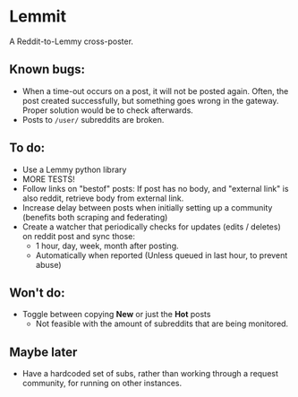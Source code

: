 # Lemmit

A Reddit-to-Lemmy cross-poster.

## Known bugs:
- When a time-out occurs on a post, it will not be posted again. Often, the post created successfully, but something goes wrong in the gateway. Proper solution would be to check afterwards.
- Posts to `/user/` subreddits are broken.

## To do:
- Use a Lemmy python library 
- MORE TESTS!
- Follow links on "bestof" posts: If post has no body, and "external link" is also reddit, retrieve body from external link.
- Increase delay between posts when initially setting up a community (benefits both scraping and federating)
- Create a watcher that periodically checks for updates (edits / deletes) on reddit post and sync those:
  * 1 hour, day, week, month after posting.
  * Automatically when reported (Unless queued in last hour, to prevent abuse)

## Won't do:
- Toggle between copying **New** or just the **Hot** posts
  * Not feasible with the amount of subreddits that are being monitored.

## Maybe later
- Have a hardcoded set of subs, rather than working through a request community, for running on other instances.
